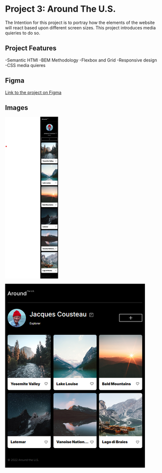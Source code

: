 # Project 3: Around The U.S.
The Intention for this project is to portray how the elements of the website will react based upon different screen sizes. This project introduces media quieries to do so.

## Project Features
-Semantic HTMl
-BEM Methodology
-Flexbox and Grid
-Responsive design
-CSS media quieres

## Figma
[Link to the project on Figma](https://www.figma.com/file/Es8zZP3ARGH9JGcw60i3OD/Sprint-3_-Around-the-US?type=design&node-id=0%3A1&mode=design&t=EfVpDga9MFR5QfmQ-1)

## Images
![320px](image-1.png)

![1440px](image-2.png)

